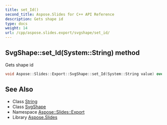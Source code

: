```yaml
---
title: set_Id()
second_title: Aspose.Slides for C++ API Reference
description: Gets shape id
type: docs
weight: 14
url: /cpp/aspose.slides.export/svgshape/set_id/
---
```

## SvgShape::set_Id(System::String) method


Gets shape id

```cpp
void Aspose::Slides::Export::SvgShape::set_Id(System::String value) override
```

## See Also

* Class [String](../../system/string/)
* Class [SvgShape](./)
* Namespace [Aspose::Slides::Export](../)
* Library [Aspose.Slides](../../)
